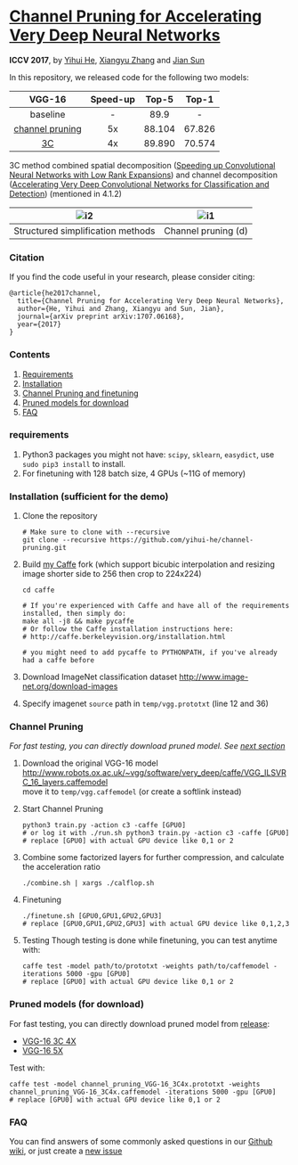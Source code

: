 # [Channel Pruning for Accelerating Very Deep Neural Networks](https://arxiv.org/abs/1707.06168)
**ICCV 2017**, by [Yihui He](http://yihui-he.github.io/), [Xiangyu Zhang](https://scholar.google.com/citations?user=yuB-cfoAAAAJ&hl=en&oi=ao) and [Jian Sun](http://jiansun.org/)

In this repository, we released code for the following two models:

VGG-16 | Speed-up | Top-5 | Top-1
:-------------------------:|:-------------------------:|:-------------------------:|:-------------------------:
baseline |-            |  89.9 | -
[channel pruning](#pruned-models-for-download) |5x            |  88.104 | 67.826
[3C](#pruned-models-for-download)   |4x            |  89.890 | 70.574

3C method combined spatial decomposition ([Speeding up Convolutional Neural Networks with Low Rank Expansions](https://arxiv.org/abs/1405.3866)) and channel decomposition ([Accelerating Very Deep Convolutional Networks for Classification and Detection](https://arxiv.org/abs/1505.06798)) (mentioned in 4.1.2) 



![i2](http://yihui-he.github.io/assets_files/structure-1.png) | ![i1](http://yihui-he.github.io/assets_files/ill-1.png)
:-------------------------:|:-------------------------:
Structured simplification methods             |  Channel pruning (d)

### Citation
If you find the code useful in your research, please consider citing:

    @article{he2017channel,
      title={Channel Pruning for Accelerating Very Deep Neural Networks},
      author={He, Yihui and Zhang, Xiangyu and Sun, Jian},
      journal={arXiv preprint arXiv:1707.06168},
      year={2017}
    }
    
### Contents
1. [Requirements](#requirements)
2. [Installation](#installation-sufficient-for-the-demo)
3. [Channel Pruning and finetuning](#channel-pruning)  
4. [Pruned models for download](#pruned-models-for-download)
5. [FAQ](#faq)

### requirements
1. Python3 packages you might not have: `scipy`, `sklearn`, `easydict`, use `sudo pip3 install` to install.
2. For finetuning with 128 batch size, 4 GPUs (~11G of memory)

### Installation (sufficient for the demo)
1. Clone the repository
    ```Shell
    # Make sure to clone with --recursive
    git clone --recursive https://github.com/yihui-he/channel-pruning.git
    ```
2. Build [my Caffe](https://github.com/yihui-he/caffe-pro) fork (which support bicubic interpolation and resizing image shorter side to 256 then crop to 224x224) 
    ```Shell
    cd caffe

    # If you're experienced with Caffe and have all of the requirements installed, then simply do:
    make all -j8 && make pycaffe
    # Or follow the Caffe installation instructions here:
    # http://caffe.berkeleyvision.org/installation.html

    # you might need to add pycaffe to PYTHONPATH, if you've already had a caffe before
    ```
    
3. Download ImageNet classification dataset
    http://www.image-net.org/download-images  
    
4. Specify imagenet `source` path in `temp/vgg.prototxt` (line 12 and 36)
    
### Channel Pruning  
*For fast testing, you can directly download pruned model. See [next section](#pruned-models-for-download)*
1. Download the original VGG-16 model
    http://www.robots.ox.ac.uk/~vgg/software/very_deep/caffe/VGG_ILSVRC_16_layers.caffemodel  
   move it to `temp/vgg.caffemodel` (or create a softlink instead)

2. Start Channel Pruning
    ```Shell
    python3 train.py -action c3 -caffe [GPU0]
    # or log it with ./run.sh python3 train.py -action c3 -caffe [GPU0]
    # replace [GPU0] with actual GPU device like 0,1 or 2
    ```
3. Combine some factorized layers for further compression, and calculate the acceleration ratio
    ```Shell
    ./combine.sh | xargs ./calflop.sh
    ```
    
4. Finetuning
    ```Shell
    ./finetune.sh [GPU0,GPU1,GPU2,GPU3]
    # replace [GPU0,GPU1,GPU2,GPU3] with actual GPU device like 0,1,2,3
    ```

5. Testing
    Though testing is done while finetuning, you can test anytime with:
    ```Shell
    caffe test -model path/to/prototxt -weights path/to/caffemodel -iterations 5000 -gpu [GPU0]
    # replace [GPU0] with actual GPU device like 0,1 or 2
    ```
### Pruned models (for download)
  For fast testing, you can directly download pruned model from [release](https://github.com/yihui-he/channel-pruning/releases): 
  - [VGG-16 3C 4X](https://github.com/yihui-he/channel-pruning/releases/tag/VGG-16_3C4x)  
  - [VGG-16 5X](https://github.com/yihui-he/channel-pruning/releases/tag/channel_pruning_5x)
  
  Test with:
  
  ```Shell
  caffe test -model channel_pruning_VGG-16_3C4x.prototxt -weights channel_pruning_VGG-16_3C4x.caffemodel -iterations 5000 -gpu [GPU0]
  # replace [GPU0] with actual GPU device like 0,1 or 2
  ```

### FAQ
You can find answers of some commonly asked questions in our [Github wiki](https://github.com/yihui-he/channel-pruning/wiki), or just create a [new issue](https://github.com/yihui-he/channel-pruning/issues/new)
